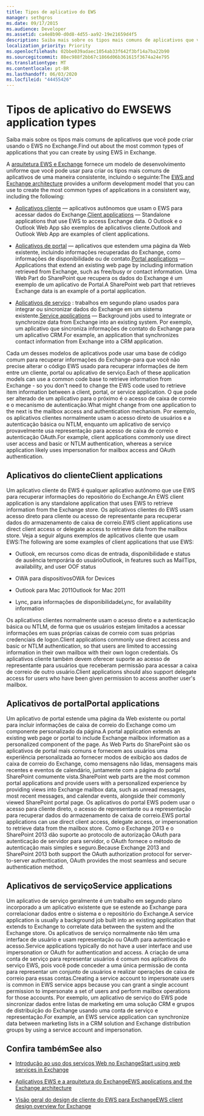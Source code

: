 ```yaml
---
title: Tipos de aplicativo do EWS
manager: sethgros
ms.date: 09/17/2015
ms.audience: Developer
ms.assetid: ca4e8b90-d0d8-4d55-aa92-19e21659d4f5
description: Saiba mais sobre os tipos mais comuns de aplicativos que você pode criar usando o EWS no Exchange.
localization_priority: Priority
ms.openlocfilehash: 02bbe039adaec1054ab33f642f3bf14a7ba22b90
ms.sourcegitcommit: 88ec988f2bb67c1866d06b361615f3674a24e795
ms.translationtype: MT
ms.contentlocale: pt-BR
ms.lasthandoff: 06/03/2020
ms.locfileid: "44455426"
---
```

# <a name="ews-application-types"></a><span data-ttu-id="b90b0-103">Tipos de aplicativo do EWS</span><span class="sxs-lookup"><span data-stu-id="b90b0-103">EWS application types</span></span>

<span data-ttu-id="b90b0-104">Saiba mais sobre os tipos mais comuns de aplicativos que você pode criar usando o EWS no Exchange.</span><span class="sxs-lookup"><span data-stu-id="b90b0-104">Find out about the most common types of applications that you can create by using EWS in Exchange.</span></span>
  
<span data-ttu-id="b90b0-105">A [arquitetura EWS e Exchange](ews-applications-and-the-exchange-architecture.md) fornece um modelo de desenvolvimento uniforme que você pode usar para criar os tipos mais comuns de aplicativos de uma maneira consistente, incluindo o seguinte:</span><span class="sxs-lookup"><span data-stu-id="b90b0-105">The [EWS and Exchange architecture](ews-applications-and-the-exchange-architecture.md) provides a uniform development model that you can use to create the most common types of applications in a consistent way, including the following:</span></span> 
  
- <span data-ttu-id="b90b0-106">[Aplicativos cliente](#bk_clientapps) — aplicativos autônomos que usam o EWS para acessar dados do Exchange.</span><span class="sxs-lookup"><span data-stu-id="b90b0-106">[Client applications](#bk_clientapps) — Standalone applications that use EWS to access Exchange data.</span></span> <span data-ttu-id="b90b0-107">O Outlook e o Outlook Web App são exemplos de aplicativos cliente.</span><span class="sxs-lookup"><span data-stu-id="b90b0-107">Outlook and Outlook Web App are examples of client applications.</span></span> 
    
- <span data-ttu-id="b90b0-108">[Aplicativos de portal](#bk_portalapps) — aplicativos que estendem uma página da Web existente, incluindo informações recuperadas do Exchange, como informações de disponibilidade ou de contato.</span><span class="sxs-lookup"><span data-stu-id="b90b0-108">[Portal applications](#bk_portalapps) — Applications that extend an existing web page by including information retrieved from Exchange, such as free/busy or contact information.</span></span> <span data-ttu-id="b90b0-109">Uma Web Part do SharePoint que recupera os dados do Exchange é um exemplo de um aplicativo de Portal.</span><span class="sxs-lookup"><span data-stu-id="b90b0-109">A SharePoint web part that retrieves Exchange data is an example of a portal application.</span></span> 
    
- <span data-ttu-id="b90b0-110">[Aplicativos de serviço](#bk_serviceapps) : trabalhos em segundo plano usados para integrar ou sincronizar dados do Exchange em um sistema existente.</span><span class="sxs-lookup"><span data-stu-id="b90b0-110">[Service applications](#bk_serviceapps) — Background jobs used to integrate or synchronize data from Exchange into an existing system.</span></span> <span data-ttu-id="b90b0-111">Por exemplo, um aplicativo que sincroniza informações de contato do Exchange para um aplicativo CRM.</span><span class="sxs-lookup"><span data-stu-id="b90b0-111">For example, an application that synchronizes contact information from Exchange into a CRM application.</span></span> 
    
<span data-ttu-id="b90b0-112">Cada um desses modelos de aplicativos pode usar uma base de código comum para recuperar informações do Exchange-para que você não precise alterar o código EWS usado para recuperar informações de item entre um cliente, portal ou aplicativo de serviço.</span><span class="sxs-lookup"><span data-stu-id="b90b0-112">Each of these application models can use a common code base to retrieve information from Exchange - so you don't need to change the EWS code used to retrieve item information between a client, portal, or service application.</span></span> <span data-ttu-id="b90b0-113">O que pode ser alterado de um aplicativo para o próximo é o acesso de caixa de correio e o mecanismo de autenticação.</span><span class="sxs-lookup"><span data-stu-id="b90b0-113">What might change from one application to the next is the mailbox access and authentication mechanism.</span></span> <span data-ttu-id="b90b0-114">Por exemplo, os aplicativos clientes normalmente usam o acesso direto de usuários e a autenticação básica ou NTLM, enquanto um aplicativo de serviço provavelmente usa representação para acesso de caixa de correio e autenticação OAuth.</span><span class="sxs-lookup"><span data-stu-id="b90b0-114">For example, client applications commonly use direct user access and basic or NTLM authentication, whereas a service application likely uses impersonation for mailbox access and OAuth authentication.</span></span>
  
## <a name="client-applications"></a><span data-ttu-id="b90b0-115">Aplicativos do cliente</span><span class="sxs-lookup"><span data-stu-id="b90b0-115">Client applications</span></span>
<span data-ttu-id="b90b0-116"><a name="bk_clientapps"> </a></span><span class="sxs-lookup"><span data-stu-id="b90b0-116"><a name="bk_clientapps"> </a></span></span>

<span data-ttu-id="b90b0-117">Um aplicativo cliente do EWS é qualquer aplicativo autônomo que use EWS para recuperar informações do repositório do Exchange.</span><span class="sxs-lookup"><span data-stu-id="b90b0-117">An EWS client application is any standalone application that uses EWS to retrieve information from the Exchange store.</span></span> <span data-ttu-id="b90b0-118">Os aplicativos clientes do EWS usam acesso direto para cliente ou acesso de representante para recuperar dados do armazenamento de caixa de correio.</span><span class="sxs-lookup"><span data-stu-id="b90b0-118">EWS client applications use direct client access or delegate access to retrieve data from the mailbox store.</span></span> <span data-ttu-id="b90b0-119">Veja a seguir alguns exemplos de aplicativos cliente que usam EWS:</span><span class="sxs-lookup"><span data-stu-id="b90b0-119">The following are some examples of client applications that use EWS:</span></span>
  
- <span data-ttu-id="b90b0-120">Outlook, em recursos como dicas de entrada, disponibilidade e status de ausência temporária do usuário</span><span class="sxs-lookup"><span data-stu-id="b90b0-120">Outlook, in features such as MailTips, availability, and user OOF status</span></span>
    
- <span data-ttu-id="b90b0-121">OWA para dispositivos</span><span class="sxs-lookup"><span data-stu-id="b90b0-121">OWA for Devices</span></span>
    
- <span data-ttu-id="b90b0-122">Outlook para Mac 2011</span><span class="sxs-lookup"><span data-stu-id="b90b0-122">Outlook for Mac 2011</span></span>
    
- <span data-ttu-id="b90b0-123">Lync, para informações de disponibilidade</span><span class="sxs-lookup"><span data-stu-id="b90b0-123">Lync, for availability information</span></span>
    
<span data-ttu-id="b90b0-124">Os aplicativos clientes normalmente usam o acesso direto e a autenticação básica ou NTLM, de forma que os usuários estejam limitados a acessar informações em suas próprias caixas de correio com suas próprias credenciais de logon.</span><span class="sxs-lookup"><span data-stu-id="b90b0-124">Client applications commonly use direct access and basic or NTLM authentication, so that users are limited to accessing information in their own mailbox with their own logon credentials.</span></span> <span data-ttu-id="b90b0-125">Os aplicativos cliente também devem oferecer suporte ao acesso de representante para usuários que receberam permissão para acessar a caixa de correio de outro usuário.</span><span class="sxs-lookup"><span data-stu-id="b90b0-125">Client applications should also support delegate access for users who have been given permission to access another user's mailbox.</span></span>
  
## <a name="portal-applications"></a><span data-ttu-id="b90b0-126">Aplicativos de portal</span><span class="sxs-lookup"><span data-stu-id="b90b0-126">Portal applications</span></span>
<span data-ttu-id="b90b0-127"><a name="bk_portalapps"> </a></span><span class="sxs-lookup"><span data-stu-id="b90b0-127"><a name="bk_portalapps"> </a></span></span>

<span data-ttu-id="b90b0-128">Um aplicativo de portal estende uma página da Web existente ou portal para incluir informações de caixa de correio do Exchange como um componente personalizado da página.</span><span class="sxs-lookup"><span data-stu-id="b90b0-128">A portal application extends an existing web page or portal to include Exchange mailbox information as a personalized component of the page.</span></span> <span data-ttu-id="b90b0-129">As Web Parts do SharePoint são os aplicativos de portal mais comuns e fornecem aos usuários uma experiência personalizada ao fornecer modos de exibição aos dados de caixa de correio do Exchange, como mensagens não lidas, mensagens mais recentes e eventos de calendário, juntamente com a página do portal SharePoint comumente vista.</span><span class="sxs-lookup"><span data-stu-id="b90b0-129">SharePoint web parts are the most common portal applications and provide users with a personalized experience by providing views into Exchange mailbox data, such as unread messages, most recent messages, and calendar events, alongside their commonly viewed SharePoint portal page.</span></span> <span data-ttu-id="b90b0-130">Os aplicativos do portal EWS podem usar o acesso para cliente direto, o acesso de representante ou a representação para recuperar dados do armazenamento de caixa de correio.</span><span class="sxs-lookup"><span data-stu-id="b90b0-130">EWS portal applications can use direct client access, delegate access, or impersonation to retrieve data from the mailbox store.</span></span> <span data-ttu-id="b90b0-131">Como o Exchange 2013 e o SharePoint 2013 dão suporte ao protocolo de autorização OAuth para autenticação de servidor para servidor, o OAuth fornece o método de autenticação mais simples e seguro.</span><span class="sxs-lookup"><span data-stu-id="b90b0-131">Because Exchange 2013 and SharePoint 2013 both support the OAuth authorization protocol for server-to-server authentication, OAuth provides the most seamless and secure authentication method.</span></span>
  
## <a name="service-applications"></a><span data-ttu-id="b90b0-132">Aplicativos de serviço</span><span class="sxs-lookup"><span data-stu-id="b90b0-132">Service applications</span></span>
<span data-ttu-id="b90b0-133"><a name="bk_serviceapps"> </a></span><span class="sxs-lookup"><span data-stu-id="b90b0-133"><a name="bk_serviceapps"> </a></span></span>

<span data-ttu-id="b90b0-134">Um aplicativo de serviço geralmente é um trabalho em segundo plano incorporado a um aplicativo existente que se estende ao Exchange para correlacionar dados entre o sistema e o repositório do Exchange.</span><span class="sxs-lookup"><span data-stu-id="b90b0-134">A service application is usually a background job built into an existing application that extends to Exchange to correlate data between the system and the Exchange store.</span></span> <span data-ttu-id="b90b0-135">Os aplicativos de serviço normalmente não têm uma interface de usuário e usam representação ou OAuth para autenticação e acesso.</span><span class="sxs-lookup"><span data-stu-id="b90b0-135">Service applications typically do not have a user interface and use impersonation or OAuth for authentication and access.</span></span> <span data-ttu-id="b90b0-136">A criação de uma conta de serviço para representar usuários é comum nos aplicativos do serviço EWS, pois você pode conceder a uma única permissão de conta para representar um conjunto de usuários e realizar operações de caixa de correio para essas contas.</span><span class="sxs-lookup"><span data-stu-id="b90b0-136">Creating a service account to impersonate users is common in EWS service apps because you can grant a single account permission to impersonate a set of users and perform mailbox operations for those accounts.</span></span> <span data-ttu-id="b90b0-137">Por exemplo, um aplicativo de serviço do EWS pode sincronizar dados entre listas de marketing em uma solução CRM e grupos de distribuição do Exchange usando uma conta de serviço e representação.</span><span class="sxs-lookup"><span data-stu-id="b90b0-137">For example, an EWS service application can synchronize data between marketing lists in a CRM solution and Exchange distribution groups by using a service account and impersonation.</span></span>
  
## <a name="see-also"></a><span data-ttu-id="b90b0-138">Confira também</span><span class="sxs-lookup"><span data-stu-id="b90b0-138">See also</span></span>


- [<span data-ttu-id="b90b0-139">Introdução ao uso dos serviços Web no Exchange</span><span class="sxs-lookup"><span data-stu-id="b90b0-139">Start using web services in Exchange</span></span>](start-using-web-services-in-exchange.md)
    
- [<span data-ttu-id="b90b0-140">Aplicativos EWS e a arquitetura do Exchange</span><span class="sxs-lookup"><span data-stu-id="b90b0-140">EWS applications and the Exchange architecture</span></span>](ews-applications-and-the-exchange-architecture.md)
    
- [<span data-ttu-id="b90b0-141">Visão geral do design de cliente do EWS para Exchange</span><span class="sxs-lookup"><span data-stu-id="b90b0-141">EWS client design overview for Exchange</span></span>](ews-client-design-overview-for-exchange.md)
    


